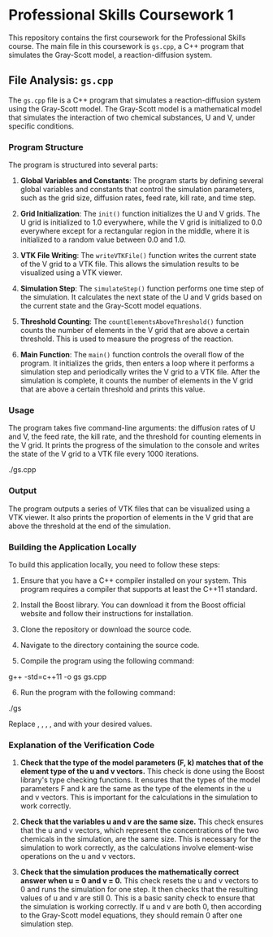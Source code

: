 # Professional Skills Coursework 1

This repository contains the first coursework for the Professional Skills course. The main file in this coursework is `gs.cpp`, a C++ program that simulates the Gray-Scott model, a reaction-diffusion system.

## File Analysis: `gs.cpp`

The `gs.cpp` file is a C++ program that simulates a reaction-diffusion system using the Gray-Scott model. The Gray-Scott model is a mathematical model that simulates the interaction of two chemical substances, U and V, under specific conditions.

### Program Structure

The program is structured into several parts:

1. **Global Variables and Constants**: The program starts by defining several global variables and constants that control the simulation parameters, such as the grid size, diffusion rates, feed rate, kill rate, and time step.

2. **Grid Initialization**: The `init()` function initializes the U and V grids. The U grid is initialized to 1.0 everywhere, while the V grid is initialized to 0.0 everywhere except for a rectangular region in the middle, where it is initialized to a random value between 0.0 and 1.0.

3. **VTK File Writing**: The `writeVTKFile()` function writes the current state of the V grid to a VTK file. This allows the simulation results to be visualized using a VTK viewer.

4. **Simulation Step**: The `simulateStep()` function performs one time step of the simulation. It calculates the next state of the U and V grids based on the current state and the Gray-Scott model equations.

5. **Threshold Counting**: The `countElementsAboveThreshold()` function counts the number of elements in the V grid that are above a certain threshold. This is used to measure the progress of the reaction.

6. **Main Function**: The `main()` function controls the overall flow of the program. It initializes the grids, then enters a loop where it performs a simulation step and periodically writes the V grid to a VTK file. After the simulation is complete, it counts the number of elements in the V grid that are above a certain threshold and prints this value.

### Usage

The program takes five command-line arguments: the diffusion rates of U and V, the feed rate, the kill rate, and the threshold for counting elements in the V grid. It prints the progress of the simulation to the console and writes the state of the V grid to a VTK file every 1000 iterations.

./gs.cpp <Du> <Dv> <F> <k> <threshold>

### Output

The program outputs a series of VTK files that can be visualized using a VTK viewer. It also prints the proportion of elements in the V grid that are above the threshold at the end of the simulation.

### Building the Application Locally

To build this application locally, you need to follow these steps:

1. Ensure that you have a C++ compiler installed on your system. This program requires a compiler that supports at least the C++11 standard.

2. Install the Boost library. You can download it from the Boost official website and follow their instructions for installation.

3. Clone the repository or download the source code.

4. Navigate to the directory containing the source code.

5. Compile the program using the following command:

g++ -std=c++11 -o gs gs.cpp

6. Run the program with the following command:

./gs <Du> <Dv> <F> <k> <threshold>

Replace <Du>, <Dv>, <F>, <k>, and <threshold> with your desired values.

### Explanation of the Verification Code

1. **Check that the type of the model parameters (F, k) matches that of the element type of the u and v vectors.**
This check is done using the Boost library's type checking functions. It ensures that the types of the model parameters F and k are the same as the type of the elements in the u and v vectors. This is important for the calculations in the simulation to work correctly.

2. **Check that the variables u and v are the same size.**
This check ensures that the u and v vectors, which represent the concentrations of the two chemicals in the simulation, are the same size. This is necessary for the simulation to work correctly, as the calculations involve element-wise operations on the u and v vectors.

3. **Check that the simulation produces the mathematically correct answer when u = 0 and v = 0.**
This check resets the u and v vectors to 0 and runs the simulation for one step. It then checks that the resulting values of u and v are still 0. This is a basic sanity check to ensure that the simulation is working correctly. If u and v are both 0, then according to the Gray-Scott model equations, they should remain 0 after one simulation step.